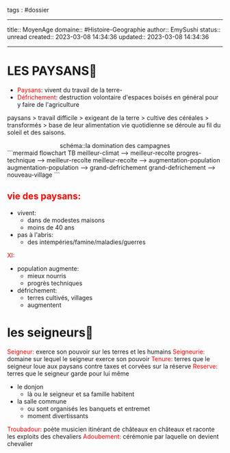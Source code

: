
tags : #dossier


---

title:: MoyenAge
domaine:: #Histoire-Geographie 
author:: EmySushi
status:: unread
created:: 2023-03-08 14:34:36
updated:: 2023-03-08 14:34:36

---
# LES PAYSANS🌽 

- <font color="#ff0000">Paysans</font>:  vivent du travail de la terre- 
- <font color="#ff0000">Défrichement</font>:  destruction volontaire d'espaces boisés en général pour y faire de l'agriculture

paysans  > travail difficile > exigeant de la terre > cultive des céréales > transformés > base de leur alimentation 
vie quotidienne se déroule au fil du soleil et des saisons.




<center>schéma::la domination des campagnes</center>
```mermaid
flowchart TB
meilleur-climat --> meilleur-recolte
progres-technique --> meilleur-recolte
meilleur-recolte --> augmentation-population
augmentation-population --> grand-defrichement
grand-defrichement --> nouveau-village
```


## <font color="#ff0000">vie des paysans: </font>
- vivent:
	-  dans de modestes maisons
	- moins de 40 ans 
- pas à l'abris:
	- des intempéries/famine/maladies/guerres 

<font color="#ff0000">XI:</font>
- population augmente:
	- mieux nourris
	- progrès techniques 
- défrichement:
	- terres cultivés, villages
	- augmentent
 

# les seigneurs👑

<font color="#ff0000">Seigneur:</font> exerce son pouvoir sur les terres et les humains
<font color="#ff0000">Seigneurie:</font> domaine sur lequel le seigneur exerce son pouvoir 
<font color="#ff0000">Tenure:</font> terres que le seigneur loue aux paysans contre taxes et corvées sur la réserve
<font color="#ff0000">Reserve:</font> terres que le seigneur garde pour lui même

- le donjon 
	- là ou le seigneur et sa famille habitent
- la salle commune
	- ou sont organisés les banquets et entremet
	- moment divertissants

<font color="#ff0000">Troubadour:</font> poète musicien itinérant de châteaux en châteaux et raconte les exploits des chevaliers
<font color="#ff0000">Adoubement:</font> cérémonie par laquelle on devient chevalier
